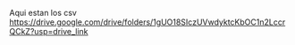 Aqui estan los csv https://drive.google.com/drive/folders/1gUO18SIczUVwdyktcKbOC1n2LccrQCkZ?usp=drive_link
